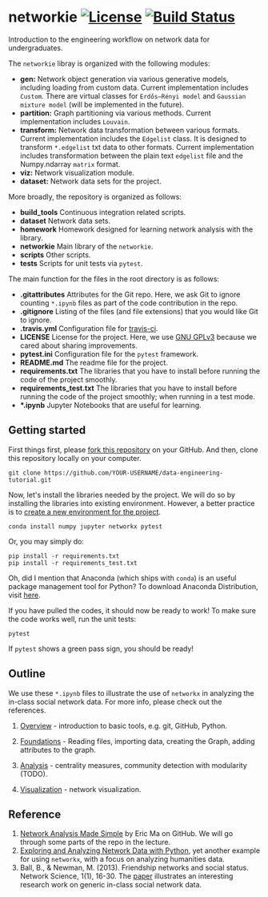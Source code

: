# networkie [![License](https://img.shields.io/badge/license-GPL-green.svg?style=flat)](https://github.com/junipertcy/networkie/blob/master/LICENSE) [![Build Status](https://travis-ci.org/junipertcy/networkie.svg?branch=master)](https://travis-ci.org/junipertcy/networkie)

Introduction to the engineering workflow on network data for undergraduates.

The `networkie` libray is organized with the following modules:

*  **gen:**  Network object generation via various generative models, including loading from custom data.
   Current implementation includes `Custom`. There are virtual classes for `Erdős–Rényi model` and `Gaussian mixture model` (will be implemented in the future).
*  **partition:** Graph partitioning via various methods. Current implementation includes `Louvain`.
*  **transform:** Network data transformation between various formats. Current implementation includes the `Edgelist` class. It is designed to transform `*.edgelist` txt data to other formats.
   Current implementation includes transformation between the plain text `edgelist` file and the Numpy.ndarray `matrix` format.
*  **viz:** Network visualization module.
*  **dataset:** Network data sets for the project.

More broadly, the repository is organized as follows:

*  **build_tools** Continuous integration related scripts.
*  **dataset** Network data sets.
*  **homework** Homework designed for learning network analysis with the library.
*  **networkie** Main library of the `networkie`.
*  **scripts** Other scripts.
*  **tests** Scripts for unit tests via `pytest`.

The main function for the files in the root directory is as follows:

*  **.gitattributes** Attributes for the Git repo. Here, we ask Git to ignore counting `*.ipynb` files as part of the code contribution in the repo.
*  **.gitignore** Listing of the files (and file extensions) that you would like Git to ignore.
*  **.travis.yml** Configuration file for [travis-ci](http://travis-ci.org/).
*  **LICENSE** License for the project. Here, we use [GNU GPLv3](http://choosealicense.online/licenses/gpl-3.0/) because we cared about sharing improvements.
*  **pytest.ini** Configuration file for the `pytest` framework.
*  **README.md** The readme file for the project.
*  **requirements.txt** The libraries that you have to install before running the code of the project smoothly.
*  **requirements_test.txt** The libraries that you have to install before running the code of the project smoothly; when running in a test mode.
*  **\*.ipynb** Jupyter Notebooks that are useful for learning.


## Getting started
First things first, please [fork this repository](https://help.github.com/articles/fork-a-repo/) on your GitHub.
And then, clone this repository locally on your computer.
```commandline
git clone https://github.com/YOUR-USERNAME/data-engineering-tutorial.git
``` 

Now, let's install the libraries needed by the project.
We will do so by installing the libraries into existing environment.
However, a better practice is to [create a new environment for the project](http://docs.python-guide.org/en/latest/dev/virtualenvs/). 
```commandline
conda install numpy jupyter networkx pytest
```
Or, you may simply do:
```commandline
pip install -r requirements.txt
pip install -r requirements_test.txt
```
Oh, did I mention that Anaconda (which ships with `conda`) is an useful package management tool for Python?
To download Anaconda Distribution, visit [here](https://www.anaconda.com/download/).

If you have pulled the codes, it should now be ready to work!
To make sure the code works well, run the unit tests:
```commandline
pytest
```

If `pytest` shows a green pass sign, you should be ready!

## Outline

We use these `*.ipynb` files to illustrate the use of `networkx` in analyzing the in-class social network data.
For more info, please check out the references.

1. [Overview](tutorials/01_overview.ipynb) - introduction to basic tools, e.g. git, GitHub, Python.

2. [Foundations](tutorials/02_foundations.ipynb) - Reading files, importing data, creating the Graph, adding attributes to the graph.
 
3. [Analysis](tutorials/03_analysis.ipynb) - centrality measures, community detection with modularity (TODO).

4. [Visualization](tutorials/04_visualization.ipynb) - network visualization.


## Reference
1. [Network Analysis Made Simple](https://github.com/ericmjl/Network-Analysis-Made-Simple) by Eric Ma on GitHub. We will go through some parts of the repo in the lecture.
2. [Exploring and Analyzing Network Data with Python](https://programminghistorian.org/lessons/exploring-and-analyzing-network-data-with-python), yet another example for using `networkx`, with a focus on analyzing humanities data.
3. Ball, B., & Newman, M. (2013). Friendship networks and social status. Network Science, 1(1), 16-30. The [paper](https://doi.org/10.1017/nws.2012.4) illustrates an interesting research work on generic in-class social network data.
